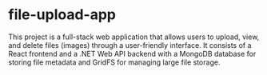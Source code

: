 # file-upload-app
This project is a full-stack web application that allows users to upload, view, and delete files (images) through a user-friendly interface. It consists of a React frontend and a .NET Web API backend with a MongoDB database for storing file metadata and GridFS for managing large file storage.
